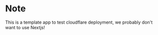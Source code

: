 # Note

This is a template app to test cloudflare deployment, we probably don't want to use Nextjs!
